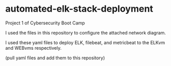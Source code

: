 # automated-elk-stack-deployment
Project 1 of Cybersecurity Boot Camp

I used the files in this repository to configure the attached network diagram.

I used these yaml files to deploy ELK, filebeat, and metricbeat to the ELKvm and WEBvms respectively.

(pull yaml files and add them to this repository)

